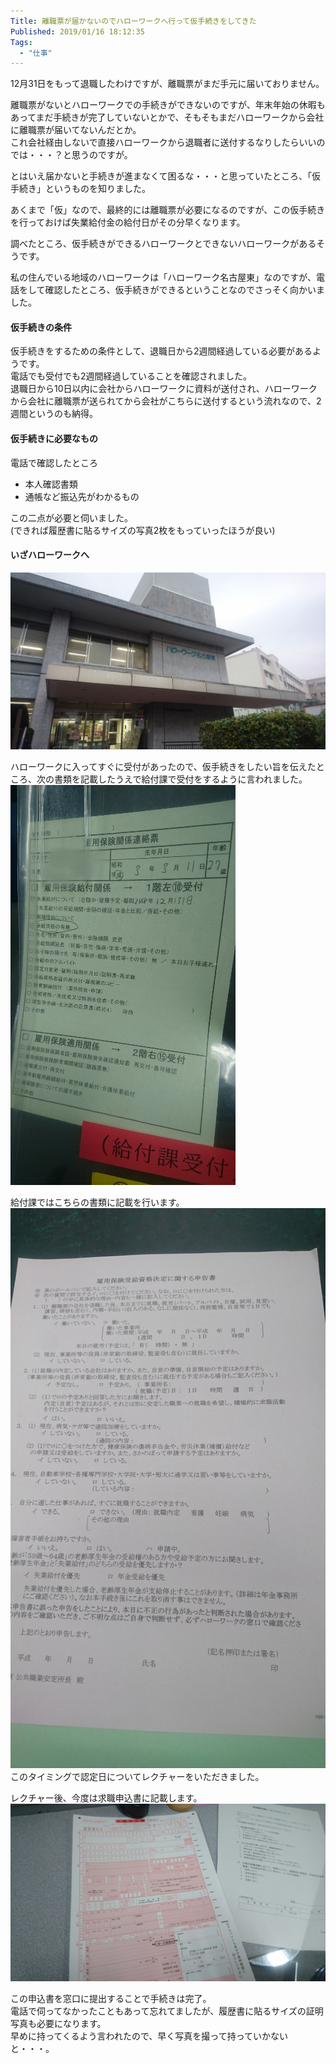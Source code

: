 ```yaml
---
Title: 離職票が届かないのでハローワークへ行って仮手続きをしてきた
Published: 2019/01/16 18:12:35
Tags:
  - "仕事"
---
```

12月31日をもって退職したわけですが、離職票がまだ手元に届いておりません。  

<?# OEmbed "https://boxil.jp/beyond/a5341/" /?>



離職票がないとハローワークでの手続きができないのですが、年末年始の休暇もあってまだ手続きが完了していないとかで、そもそもまだハローワークから会社に離職票が届いてないんだとか。  
これ会社経由しないで直接ハローワークから退職者に送付するなりしたらいいのでは・・・？と思うのですが。  

とはいえ届かないと手続きが進まなくて困るな・・・と思っていたところ、「仮手続き」というものを知りました。  


<?# OEmbed "https://www.knoki.net/qa/risyokuhyou/" /?>

あくまで「仮」なので、最終的には離職票が必要になるのですが、この仮手続きを行っておけば失業給付金の給付日がその分早くなります。  

調べたところ、仮手続きができるハローワークとできないハローワークがあるそうです。  

私の住んでいる地域のハローワークは「ハローワーク名古屋東」なのですが、電話をして確認したところ、仮手続きができるということなのでさっそく向かいました。   

#### 仮手続きの条件  

仮手続きをするための条件として、退職日から2週間経過している必要があるようです。  
電話でも受付でも2週間経過していることを確認されました。  
退職日から10日以内に会社からハローワークに資料が送付され、ハローワークから会社に離職票が送られてから会社がこちらに送付するという流れなので、2週間というのも納得。  

#### 仮手続きに必要なもの  

電話で確認したところ  

* 本人確認書類  
* 通帳など振込先がわかるもの  

この二点が必要と伺いました。  
(できれば履歴書に貼るサイズの写真2枚をもっていったほうが良い)



#### いざハローワークへ  
![](20190115161320.jpg) 

ハローワークに入ってすぐに受付があったので、仮手続きをしたい旨を伝えたところ、次の書類を記載したうえで給付課で受付をするように言われました。  
![](20190115211305.jpg) 

給付課ではこちらの書類に記載を行います。  
![](20190115163533.jpg)   
このタイミングで認定日についてレクチャーをいただきました。  

レクチャー後、今度は求職申込書に記載します。  
![](20190115164745.jpg) 

この申込書を窓口に提出することで手続きは完了。  
電話で伺ってなかったこともあって忘れてましたが、履歴書に貼るサイズの証明写真も必要になります。  
早めに持ってくるよう言われたので、早く写真を撮って持っていかないと・・・。  

